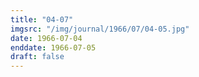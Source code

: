 ```yaml
---
title: "04-07"
imgsrc: "/img/journal/1966/07/04-05.jpg"
date: 1966-07-04
enddate: 1966-07-05
draft: false
---
```


<!-- fix pre-formatted input -->
